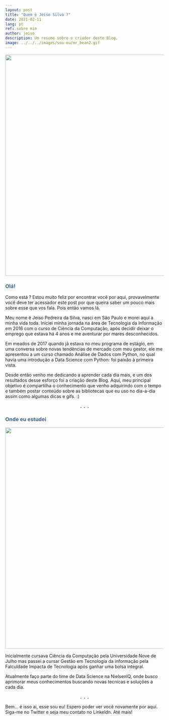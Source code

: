 ```yaml
---
layout: post
title: "Quem é Jeiso Silva ?"
date: 2021-02-11
lang: pt
ref: sobre mim
author: jeiso
description: Um resumo sobre o criador deste Blog.
image: ../../../images/sou-eu/mr_bean2.gif
---
```


<div align="center">
    <img  style="width:700px; margin:0px" src="../../../images/sou-eu/mr_bean2.gif"/>
</div>


### <span style="color:#36648B">Olá!</span>
<p>Como está ? Estou muito feliz por encontrar você por aqui, 
provavelmente você deve ter acessador este post por que queira saber um pouco mais sobre esse que vos fala. Pois então vamos lá.</p>
<p>Meu nome é Jeiso Pedreira da Silva, nasci em São Paulo e morei aqui a minha vida toda. Iniciei minha jornada na área de Tecnologia da Informação em 2016 com o curso de Ciência da Computação, após decidir deixar o emprego que estava há 4 anos e me aventurar por mares desconhecidos.</p>

<p>Em meados de 2017 quando já estava no meu programa de estágio, em uma conversa sobre novas tendências de mercado com meu gestor, ele me apresentou a um curso chamado Análise de Dados com Python, no qual havia uma introdução a Data Science com Python: foi paixão à primeira vista.</p> 

<p>Desde então venho me dedicando a aprender cada dia mais, e um dos resultados desse esforço foi a criação deste Blog. Aqui, meu principal objetivo é compartilha o conhecimento que venho adquirindo com o tempo e também postar conteúdo sobre as bibliotecas que eu uso no dia-a-dia assim como algumas dicas e gifs. :)</p>

<div align="center"> <strong>.&nbsp;&nbsp;.&nbsp;&nbsp;.</strong></div>

### <span style="color:#36648B">Onde eu estudei</span><br>

<div align="center">
    <img  style="width:700px; margin:0px" src="../../../images/sou-eu/harry_potter.gif"/>
</div>


<p>Inicialmente cursava Ciência da Computação pela Universidade Nove de Julho mas passei a cursar Gestão em Tecnologia da informação pela Falculdade Impacta de Tecnologia após ganhar uma bolsa integral.</p>

<p>Atualmente faço parte do time de Data Science na NielsenIQ, onde busco aprimorar meus conhecimentos buscando novas tecnicas e soluções a cada dia.</p>

<div align="center"> <strong>.&nbsp;&nbsp;.&nbsp;&nbsp;.</strong></div>

<p>Bem… é isso ai, esse sou eu! Espero poder ver você novamente por aqui. Siga-me no Twitter e seja meu contato no LinkeIdn. Até mais!</p>




 